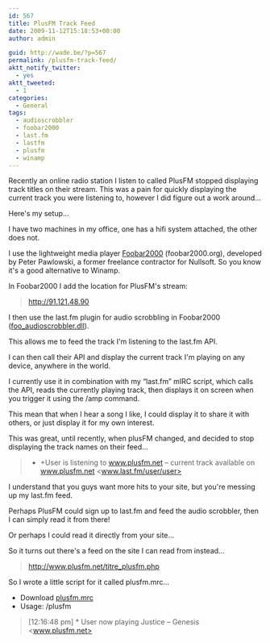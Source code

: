 ```yaml
---
id: 567
title: PlusFM Track Feed
date: 2009-11-12T15:18:53+00:00
author: admin

guid: http://wade.be/?p=567
permalink: /plusfm-track-feed/
aktt_notify_twitter:
  - yes
aktt_tweeted:
  - 1
categories:
  - General
tags:
  - audioscrobbler
  - foobar2000
  - last.fm
  - lastfm
  - plusfm
  - winamp
---
```

<p class="lead">
  Recently an online radio station I listen to called PlusFM stopped displaying track titles on their stream. This was a pain for quickly displaying the current track you were listening to, however I did figure out a work around&#8230;
</p>

<!--more-->Here's my setup&#8230;

I have two machines in my office, one has a hifi system attached, the other does not.

I use the lightweight media player [Foobar2000](http://en.wikipedia.org/wiki/Foobar2000) (foobar2000.org), developed by Peter Pawlowski, a former freelance contractor for Nullsoft. So you know it's a good alternative to Winamp.

In Foobar2000 I add the location for PlusFM's stream:

> <http://91.121.48.90>

I then use the last.fm plugin for audio scrobbling in Foobar2000 ([foo_audioscrobbler.dll](http://www.mp3tag.de/en/fb2k.html)).

This allows me to feed the track I'm listening to the last.fm API.

I can then call their API and display the current track I'm playing on any device, anywhere in the world.

I currently use it in combination with my &#8220;last.fm&#8221; mIRC script, which calls the API, reads the currently playing track, then displays it on screen when you trigger it using the /amp command.

This mean that when I hear a song I like, I could display it to share it with others, or just display it for my own interest.

This was great, until recently, when plusFM changed, and decided to stop displaying the track names on their feed&#8230;

> * +User is listening to www.plusfm.net &#8211; current track available on www.plusfm.net <www.last.fm/user/user>

I understand that you guys want more hits to your site, but you're messing up my last.fm feed.

Perhaps PlusFM could sign up to last.fm and feed the audio scrobbler, then I can simply read it from there!

Or perhaps I could read it directly from your site&#8230;

So it turns out there's a feed on the site I can read from instead&#8230;

> <http://www.plusfm.net/titre_plusfm.php>

So I wrote a little script for it called plusfm.mrc&#8230;

  * Download [plusfm.mrc](http://hm2k.googlecode.com/svn/trunk/code/mirc/plusfm.mrc)
  * Usage: /plusfm

> [12:16:48 pm] * User now playing Justice &#8211; Genesis <www.plusfm.net>
